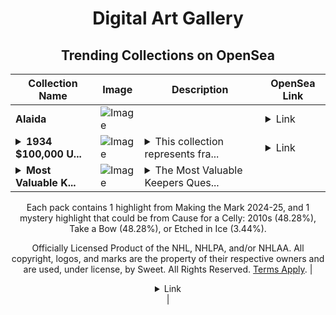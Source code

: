 <div align="center">

# Digital Art Gallery

## Trending Collections on OpenSea

| Collection Name                       | Image                                                                                     | Description                       | OpenSea Link                                                                                          |
|---------------------------------------|-------------------------------------------------------------------------------------------|-----------------------------------|--------------------------------------------------------------------------------------------------------|
| **Alaida** | ![Image](https://i.seadn.io/s/raw/files/fd463911832098a4c063f9298ad0575d.jpg?w=500&auto=format?w=200&auto=format) |  | <details><summary>Link</summary>[Alaida](https://opensea.io/collection/alaida)</details> |
| **<details><summary>1934 $100,000 U...</summary>1934 $100,000 US Gold Certificate Specimen</details>** | ![Image](https://i.seadn.io/s/raw/files/a4650a379e8081616126428b93705e39.png?w=500&auto=format?w=200&auto=format) | <details><summary>This collection represents fra...</summary>This collection represents fractional ownership of the physical 1934 $100,000 US Gold Certificate Specimen. Each share equals one five-hundreth (1/500) ownership. To purchase a share go to https://kagins.digital/.</details> | <details><summary>Link</summary>[1934 $100,000 US Gold Certificate Specimen](https://opensea.io/collection/1934-100000-us-gold-certificate-specimen)</details> |
| **<details><summary>Most Valuable K...</summary>Most Valuable Keepers Quest Reward Pack (Epic)</details>** | ![Image](https://i.seadn.io/s/raw/files/18c39e3a1e5f1439d91e36b5c77cc709.png?w=500&auto=format?w=200&auto=format) | <details><summary>The Most Valuable Keepers Ques...</summary>The Most Valuable Keepers Quest Reward Pack (Epic) was awarded to 29 skilled collectors for completing the Most Valuable Keepers Quest!

Each pack contains 1 highlight from Making the Mark 2024-25, and 1 mystery highlight that could be from Cause for a Celly: 2010s (48.28%), Take a Bow (48.28%), or Etched in Ice (3.44%).

Officially Licensed Product of the NHL, NHLPA, and/or NHLAA. All copyright, logos, and marks are the property of their respective owners and are used, under license, by Sweet. All Rights Reserved. [Terms Apply](https://nhlbreakaway.com/terms).</details> | <details><summary>Link</summary>[Most Valuable Keepers Quest Reward Pack (Epic)](https://opensea.io/collection/most-valuable-keepers-quest-reward-pack-epic)</details> |

</div>